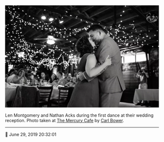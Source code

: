 ![Len Montgomery and Nathan Acks during their “first dance”](assets/8367a65e05d53aa8d220c3f9c646c69c.webp)

Len Montgomery and Nathan Acks during the first dance at their wedding reception. Photo taken at [The Mercury Cafe](http://mercurycafe.com/) by [Carl Bower](http://carlbowerphotos.com/).

- - - -

<span aria-hidden="true">📅</span> June 29, 2019 20:32:01
